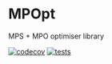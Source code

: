 # MPOpt
MPS + MPO optimiser library

[![codecov](https://codecov.io/gh/quicophy/MPOpt/branch/alex-branch-1/graph/badge.svg?token=4G7VWYX0S2)](https://codecov.io/gh/quicophy/MPOpt) [![tests](https://github.com/quicophy/MPOpt/actions/workflows/actions.yml/badge.svg?branch=main)](https://github.com/quicophy/MPOpt/actions/workflows/actions.yml)
